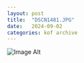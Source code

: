 ```yaml
---
layout:	post
title:	"DSCN1481.JPG"
date:	2024-09-02
categories:	kof archive
---
```


![Image Alt](https://k0f.github.io/assets/DSCN1481.JPG)